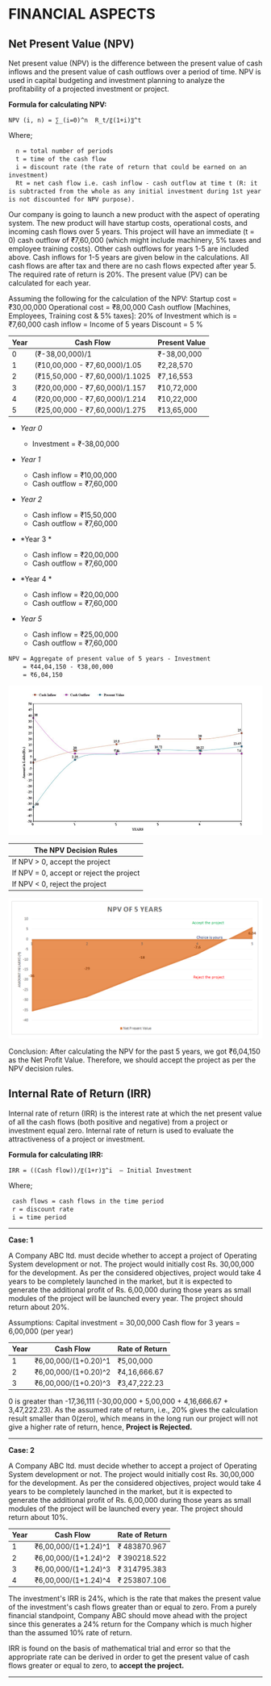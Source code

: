 # FINANCIAL ASPECTS

## Net Present Value (NPV)

Net present value (NPV) is the difference between the present value of cash inflows and the present value of cash outflows over a period of time. NPV is used in capital budgeting and investment planning to analyze the profitability of a projected investment or project.

**Formula for calculating NPV:**
```
NPV (i, n) = ∑_(i=0)^n  R_t/〖(1+i)〗^t 
```
Where; 
  
      n = total number of periods
      t = time of the cash flow
      i = discount rate (the rate of return that could be earned on an investment) 
      Rt = net cash flow i.e. cash inflow - cash outflow at time t (R: it is subtracted from the whole as any initial investment during 1st year is not discounted for NPV purpose).

Our company is going to launch a new product with the aspect of operating system. The new product will have startup costs, operational costs, and incoming cash flows over 5 years. This project will have an immediate (t = 0) cash outflow of ₹7,60,000 (which might include machinery, 5% taxes and employee training costs). Other cash outflows for years 1-5 are included above. Cash inflows for 1-5 years are given below in the calculations. All cash flows are after tax and there are no cash flows expected after year 5. The required rate of return is 20%. The present value (PV) can be calculated for each year.

Assuming the following for the calculation of the NPV:
Startup cost = ₹30,00,000
Operational cost = ₹8,00,000
Cash outflow [Machines, Employees, Training cost & 5% taxes]:
20% of Investment which is = ₹7,60,000
cash inflow = Income of 5 years 
Discount = 5 %

Year | Cash Flow | Present Value
---- | --------- | -------------
0	| (₹-38,00,000)/1	| ₹-38,00,000
1	| (₹10,00,000 - ₹7,60,000)/1.05	| ₹2,28,570
2	| (₹15,50,000 - ₹7,60,000)/1.1025	| ₹7,16,553
3	| (₹20,00,000 - ₹7,60,000)/1.157	| ₹10,72,000
4	| (₹20,00,000 - ₹7,60,000)/1.214	| ₹10,22,000
5	| (₹25,00,000 - ₹7,60,000)/1.275	| ₹13,65,000

* *Year 0*
  * Investment = ₹-38,00,000

* *Year 1*
  * Cash inflow = ₹10,00,000
  * Cash outflow = ₹7,60,000
	  
* *Year 2*
  * Cash inflow = ₹15,50,000
  * Cash outflow = ₹7,60,000
	  
* *Year 3 *
  * Cash inflow = ₹20,00,000
  * Cash outflow = ₹7,60,000
	  
* *Year 4 *
  * Cash inflow = ₹20,00,000
  * Cash outflow = ₹7,60,000
	  
* *Year 5*
  * Cash inflow = ₹25,00,000
  * Cash outflow = ₹7,60,000
  
```  
NPV = Aggregate of present value of 5 years - Investment
    = ₹44,04,150 - ₹38,00,000
    = ₹6,04,150
```

![NPV Line Graph](https://github.com/Ashutoshcoder/operating-system/blob/master/images/NPV_graph1.PNG)

The NPV Decision Rules |
---------------------- |
If NPV > 0, accept the project |
If NPV = 0, accept or reject the project |
If NPV < 0, reject the project |

![NPV Graph](https://github.com/Ashutoshcoder/operating-system/blob/master/images/NPV_graph2.PNG)

Conclusion: After calculating the NPV for the past 5 years, we got ₹6,04,150 as the Net Profit Value. Therefore, we should accept the project as per the NPV decision rules.

## Internal Rate of Return (IRR)

Internal rate of return (IRR) is the interest rate at which the net present value of all the cash flows (both positive and negative) from a project or investment equal zero. Internal rate of return is used to evaluate the attractiveness of a project or investment.

**Formula for calculating IRR:**
```
IRR = ((Cash flow))/〖(1+r)〗^i  – Initial Investment
```
Where; 
  
     cash flows = cash flows in the time period
     r = discount rate
     i = time period

***
**Case: 1**

A Company ABC ltd. must decide whether to accept a project of Operating System development or not. The project would initially cost Rs. 30,00,000 for the development. As per the considered objectives, project would take 4 years to be completely launched in the market, but it is expected to generate the additional profit of Rs. 6,00,000 during those years as small modules of the project will be launched every year. The project should return about 20%.

Assumptions:
Capital investment = 30,00,000
Cash flow for 3 years = 6,00,000 (per year)

Year | Cash Flow | Rate of Return
---- | --------- | --------------
1	| ₹6,00,000/(1+0.20)^1 	| ₹5,00,000
2	| ₹6,00,000/(1+0.20)^2 	| ₹4,16,666.67
3	| ₹6,00,000/(1+0.20)^3 	| ₹3,47,222.23

0 is greater than -17,36,111 (-30,00,000 + 5,00,000 + 4,16,666.67 + 3,47,222.23).
As the assumed rate of return, i.e., 20% gives the calculation result smaller than 0(zero), which means in the long run our project will not give a higher rate of return, hence, **Project is Rejected.**

***
**Case: 2**

A Company ABC ltd. must decide whether to accept a project of Operating System development or not. The project would initially cost Rs. 30,00,000 for the development. As per the considered objectives, project would take 4 years to be completely launched in the market, but it is expected to generate the additional profit of Rs. 6,00,000 during those years as small modules of the project will be launched every year. The project should return about 10%.

Year | Cash Flow | Rate of Return
---- | --------- | --------------
1	| ₹6,00,000/(1+1.24)^1 	| ₹ 483870.967
2	| ₹6,00,000/(1+1.24)^2 	| ₹ 390218.522
3	| ₹6,00,000/(1+1.24)^3 	| ₹ 314795.383
4	| ₹6,00,000/(1+1.24)^4 	| ₹ 253807.106

The investment's IRR is 24%, which is the rate that makes the present value of the investment's cash flows greater than or equal to zero. From a purely financial standpoint, Company ABC should move ahead with the project since this generates a 24% return for the Company which is much higher than the assumed 10% rate of return.

IRR is found on the basis of mathematical trial and error so that the appropriate rate can be derived in order to get the present value of cash flows greater or equal to zero, to **accept the project.**

***
